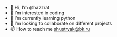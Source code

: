 - 👋 Hi, I’m @hazzrat
- 👀 I’m interested in coding
- 🌱 I’m currently learning python
- 💞️ I’m looking to collaborate on different projects
- 📫 How to reach me shustryak@bk.ru
